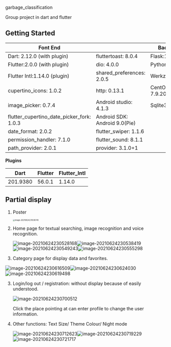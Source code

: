 garbage_classification

Group project in dart and flutter

## Getting Started

| Font End                                  |                                | Back End         |
| ----------------------------------------- | ------------------------------ | ---------------- |
| Dart: 2.12.0 (with plugin)                | fluttertoast: 8.0.4            | Flask:1.1.2      |
| Flutter:2.0.0 (with plugin)               | dio: 4.0.0                     | Python:3.6.9     |
| Flutter Intl:1.14.0 (plugin)              | shared_preferences: 2.0.5      | Werkzeug:1.0.1   |
| cupertino_icons: 1.0.2                    | http: 0.13.1                   | CentOS: 7.9.2009 |
| image_picker: 0.7.4                       | Android  studio: 4.1.3         | Sqlite3: 3.7.17  |
| flutter_cupertino_date_picker_fork: 1.0.3 | Android  SDK: Android 9.0(Pie) |                  |
| date_format: 2.0.2                        | flutter_swiper:  1.1.6         |                  |
| permission_handler: 7.1.0                 | flutter_sound: 8.1.1           |                  |
| path_provider: 2.0.1                      | provider:  3.1.0+1             |                  |

**Plugins**

| Dart     | Flutter | Flutter_Intl |
| -------- | ------- | ------------ |
| 201.9380 | 56.0.1  | 1.14.0       |

## Partial display

1. Poster

   <img src="D:\FlutterProject\garbage_classification\readme_image\image-20210624231036745.png" alt="image-20210624231036745" style="zoom:40%;" />

2. Home page for textual searching, image recognition and voice recognition.

   <img src="D:\FlutterProject\garbage_classification\readme_image\image-20210624230528168.png" alt="image-20210624230528168" style="zoom:99%;" /><img src="D:\FlutterProject\garbage_classification\readme_image\image-20210624230538419.png" alt="image-20210624230538419" style="zoom:99%;" /><img src="D:\FlutterProject\garbage_classification\readme_image\image-20210624230549243.png" alt="image-20210624230549243" style="zoom:99%;" /><img src="D:\FlutterProject\garbage_classification\readme_image\image-20210624230555298.png" alt="image-20210624230555298" style="zoom:99%;" />

2. Category page for display data and favorites.

  ![image-20210624230616509](D:\FlutterProject\garbage_classification\readme_image\image-20210624230616509.png)![image-20210624230624030](D:\FlutterProject\garbage_classification\readme_image\image-20210624230624030.png)![image-20210624230619498](D:\FlutterProject\garbage_classification\readme_image\image-20210624230619498.png)

3. Login/log out / registration: without display because of easily understood.

   ![image-20210624230700512](D:\FlutterProject\garbage_classification\readme_image\image-20210624230700512.png)

   Click the place pointing at can enter profile to change the user information.

4. Other functions: Text Size/ Theme Colour/ Night mode

   ![image-20210624230712623](D:\FlutterProject\garbage_classification\readme_image\image-20210624230712623.png)![image-20210624230719229](D:\FlutterProject\garbage_classification\readme_image\image-20210624230719229.png)![image-20210624230721717](D:\FlutterProject\garbage_classification\readme_image\image-20210624230721717.png)

​     

